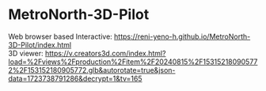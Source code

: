 # MetroNorth-3D-Pilot

Web browser based Interactive: https://reni-yeno-h.github.io/MetroNorth-3D-Pilot/index.html
<br/>
3D viewer: https://v.creators3d.com/index.html?load=%2Fviews%2Fproduction%2Fitem%2F20240815%2F153152180905772%2F153152180905772.glb&autorotate=true&json-data=1723738791286&decrypt=1&tv=165 

